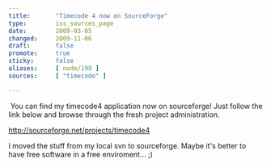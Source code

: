 ```yaml
---
title:       "Timecode 4 now on SourceForge"
type:        iss_sources_page
date:        2009-03-05
changed:     2009-11-06
draft:       false
promote:     true
sticky:      false
aliases:     [ node/199 ]
sources:     [ "timecode" ]

---
```

<p>&nbsp;You can find my timecode4 application now on sourceforge! Just follow the link below and browse through the fresh project administration.</p>
<p><a href="http://sourceforge.net/projects/timecode4" target="_blank">http://sourceforge.net/projects/timecode4</a></p>
<p>I moved the stuff from my local svn to sourceforge. Maybe it's better to have free software in a free enviroment... ;)</p>
